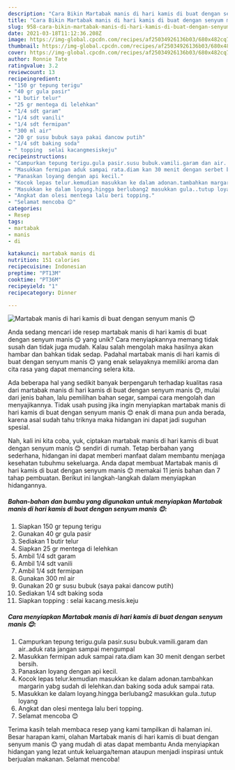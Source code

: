 ```yaml
---
description: "Cara Bikin Martabak manis di hari kamis di buat dengan senyum manis 😊, Lezat"
title: "Cara Bikin Martabak manis di hari kamis di buat dengan senyum manis 😊, Lezat"
slug: 958-cara-bikin-martabak-manis-di-hari-kamis-di-buat-dengan-senyum-manis-lezat
date: 2021-03-18T11:12:36.208Z
image: https://img-global.cpcdn.com/recipes/af25034926136b03/680x482cq70/martabak-manis-di-hari-kamis-di-buat-dengan-senyum-manis-😊-foto-resep-utama.jpg
thumbnail: https://img-global.cpcdn.com/recipes/af25034926136b03/680x482cq70/martabak-manis-di-hari-kamis-di-buat-dengan-senyum-manis-😊-foto-resep-utama.jpg
cover: https://img-global.cpcdn.com/recipes/af25034926136b03/680x482cq70/martabak-manis-di-hari-kamis-di-buat-dengan-senyum-manis-😊-foto-resep-utama.jpg
author: Ronnie Tate
ratingvalue: 3.2
reviewcount: 13
recipeingredient:
- "150 gr tepung terigu"
- "40 gr gula pasir"
- "1 butir telur"
- "25 gr mentega di lelehkan"
- "1/4 sdt garam"
- "1/4 sdt vanili"
- "1/4 sdt fermipan"
- "300 ml air"
- "20 gr susu bubuk saya pakai dancow putih"
- "1/4 sdt baking soda"
- " topping  selai kacangmesiskeju"
recipeinstructions:
- "Campurkan tepung terigu.gula pasir.susu bubuk.vamili.garam dan air..aduk rata jangan sampai mengumpal"
- "Masukkan fermipan aduk sampai rata.diam kan 30 menit dengan serbet bersih."
- "Panaskan loyang dengan api kecil."
- "Kocok lepas telur.kemudian masukkan ke dalam adonan.tambahkan margarin yabg sudah di lelehkan.dan baking soda aduk sampai rata."
- "Masukkan ke dalam loyang.hingga berlubang2 masukkan gula..tutup loyang"
- "Angkat dan olesi mentega lalu beri topping."
- "Selamat mencoba 😊"
categories:
- Resep
tags:
- martabak
- manis
- di

katakunci: martabak manis di 
nutrition: 151 calories
recipecuisine: Indonesian
preptime: "PT13M"
cooktime: "PT36M"
recipeyield: "1"
recipecategory: Dinner

---
```



![Martabak manis di hari kamis di buat dengan senyum manis 😊](https://img-global.cpcdn.com/recipes/af25034926136b03/680x482cq70/martabak-manis-di-hari-kamis-di-buat-dengan-senyum-manis-😊-foto-resep-utama.jpg)

Anda sedang mencari ide resep martabak manis di hari kamis di buat dengan senyum manis 😊 yang unik? Cara menyiapkannya memang tidak susah dan tidak juga mudah. Kalau salah mengolah maka hasilnya akan hambar dan bahkan tidak sedap. Padahal martabak manis di hari kamis di buat dengan senyum manis 😊 yang enak selayaknya memiliki aroma dan cita rasa yang dapat memancing selera kita.

Ada beberapa hal yang sedikit banyak berpengaruh terhadap kualitas rasa dari martabak manis di hari kamis di buat dengan senyum manis 😊, mulai dari jenis bahan, lalu pemilihan bahan segar, sampai cara mengolah dan menyajikannya. Tidak usah pusing jika ingin menyiapkan martabak manis di hari kamis di buat dengan senyum manis 😊 enak di mana pun anda berada, karena asal sudah tahu triknya maka hidangan ini dapat jadi suguhan spesial.




Nah, kali ini kita coba, yuk, ciptakan martabak manis di hari kamis di buat dengan senyum manis 😊 sendiri di rumah. Tetap berbahan yang sederhana, hidangan ini dapat memberi manfaat dalam membantu menjaga kesehatan tubuhmu sekeluarga. Anda dapat membuat Martabak manis di hari kamis di buat dengan senyum manis 😊 memakai 11 jenis bahan dan 7 tahap pembuatan. Berikut ini langkah-langkah dalam menyiapkan hidangannya.

<!--inarticleads1-->

##### Bahan-bahan dan bumbu yang digunakan untuk menyiapkan Martabak manis di hari kamis di buat dengan senyum manis 😊:

1. Siapkan 150 gr tepung terigu
1. Gunakan 40 gr gula pasir
1. Sediakan 1 butir telur
1. Siapkan 25 gr mentega di lelehkan
1. Ambil 1/4 sdt garam
1. Ambil 1/4 sdt vanili
1. Ambil 1/4 sdt fermipan
1. Gunakan 300 ml air
1. Gunakan 20 gr susu bubuk (saya pakai dancow putih)
1. Sediakan 1/4 sdt baking soda
1. Siapkan  topping : selai kacang.mesis.keju




<!--inarticleads2-->

##### Cara menyiapkan Martabak manis di hari kamis di buat dengan senyum manis 😊:

1. Campurkan tepung terigu.gula pasir.susu bubuk.vamili.garam dan air..aduk rata jangan sampai mengumpal
1. Masukkan fermipan aduk sampai rata.diam kan 30 menit dengan serbet bersih.
1. Panaskan loyang dengan api kecil.
1. Kocok lepas telur.kemudian masukkan ke dalam adonan.tambahkan margarin yabg sudah di lelehkan.dan baking soda aduk sampai rata.
1. Masukkan ke dalam loyang.hingga berlubang2 masukkan gula..tutup loyang
1. Angkat dan olesi mentega lalu beri topping.
1. Selamat mencoba 😊




Terima kasih telah membaca resep yang kami tampilkan di halaman ini. Besar harapan kami, olahan Martabak manis di hari kamis di buat dengan senyum manis 😊 yang mudah di atas dapat membantu Anda menyiapkan hidangan yang lezat untuk keluarga/teman ataupun menjadi inspirasi untuk berjualan makanan. Selamat mencoba!

